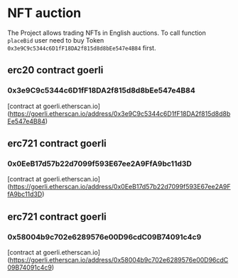 # NFT auction

The Project allows trading NFTs in English auctions. To call function `placeBid` user need to buy Token `0x3e9C9c5344c6D1fF18DA2f815d8d8bEe547e4B84` first.

## erc20 contract goerli
### 0x3e9C9c5344c6D1fF18DA2f815d8d8bEe547e4B84

[contract at goerli.etherscan.io] (https://goerli.etherscan.io/address/0x3e9C9c5344c6D1fF18DA2f815d8d8bEe547e4B84)

## erc721 contract goerli
### 0x0EeB17d57b22d7099f593E67ee2A9FfA9bc11d3D
[contract at goerli.etherscan.io] (https://goerli.etherscan.io/address/0x0EeB17d57b22d7099f593E67ee2A9FfA9bc11d3D)

## erc721 contract goerli
### 0x58004b9c702e6289576e00D96cdC09B74091c4c9
[contract at goerli.etherscan.io] (https://goerli.etherscan.io/address/0x58004b9c702e6289576e00D96cdC09B74091c4c9)
